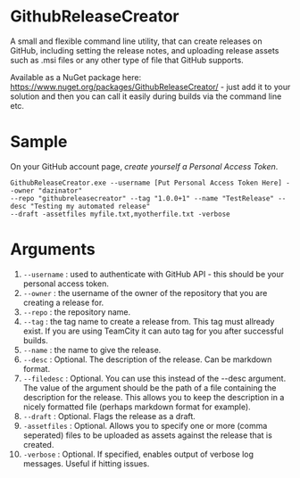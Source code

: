 GithubReleaseCreator
====================

A small and flexible command line utility, that can create releases on GitHub, including setting the release notes, and
uploading release assets such as .msi files or any other type of file that GitHub supports.

Available as a NuGet package here: https://www.nuget.org/packages/GithubReleaseCreator/ - just add it to your solution and then you can call it easily during builds via the command line etc.

# Sample


On your GitHub account page, *create yourself a Personal Access Token*.

```shell
GithubReleaseCreator.exe --username [Put Personal Access Token Here] --owner "dazinator"
--repo "githubreleasecreator" --tag "1.0.0+1" --name "TestRelease" --desc "Testing my automated release"
--draft -assetfiles myfile.txt,myotherfile.txt -verbose
```
# Arguments

1. `--username` : used to authenticate with GitHub API - this should be your personal access token.
2. `--owner` : the username of the owner of the repository that you are creating a release for.
3. `--repo` : the repository name.
4. `--tag` : the tag name to create a release from. This tag must allready exist. If you are using TeamCity it can auto tag for you after successful builds.
5. `--name` : the name to give the release.
6. `--desc` : Optional. The description of the release. Can be markdown format.
7. `--filedesc` : Optional. You can use this instead of the --desc argument. The value of the argument should be the path of a file containing the description for the release. This allows you to keep the description in a nicely formatted file (perhaps markdown format for example).
8. `--draft` : Optional. Flags the release as a draft.
9. `-assetfiles` : Optional. Allows you to specify one or more (comma seperated) files to be uploaded as assets against the release that is created.
10. `-verbose` : Optional. If specified, enables output of verbose log messages. Useful if hitting issues.






